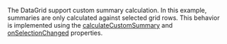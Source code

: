 The DataGrid support custom summary calculation. In&nbsp;this example, summaries are only calculated against selected grid rows. This behavior is&nbsp;implemented using the [calculateCustomSummary](/Documentation/ApiReference/UI_Widgets/dxDataGrid/Configuration/summary/#calculateCustomSummary) and [onSelectionChanged](/Documentation/ApiReference/UI_Widgets/dxDataGrid/Configuration/#onSelectionChanged) properties.